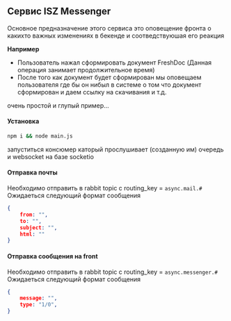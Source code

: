 ## Сервис ISZ Messenger

Основное предназначение этого сервиса это оповещение фронта о какихто важных изменениях в бекенде и соотведствуюшая его реакция

**Например**

- Пользователь нажал сформировать документ FreshDoc (Данная операция занимает продолжительное время)
- После того как документ будет сформирован мы оповещаем пользователя где бы он нибыл в системе о том что документ сформирован и даем ссылку на скачивания и т.д.

очень простой и глупый пример...


#### Установка

```bash
npm i && node main.js
```

запуститься консюмер каторый прослушивает (созданную им) очередь и websocket на базе socketio

#### Отправка почты
Необходимо отправить в rabbit topic с routing_key = `async.mail.#`
Ожидаеться следующий формат сообщения
```json
{
    from: "",
    to: "",
    subject: "",
    html: ""
}
```

#### Отправка сообщения на front
Необходимо отправить в rabbit topic с routing_key = `async.messenger.#`
Ожидаеться следующий формат сообщения
```json
{
    message: "",
    type: "1/0",
}
```